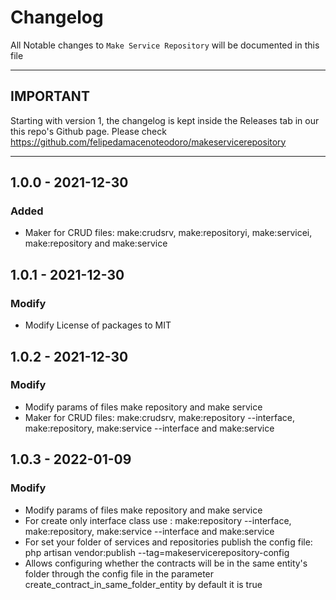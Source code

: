 # Changelog

All Notable changes to `Make Service Repository` will be documented in this file

------------
IMPORTANT
------------

Starting with version 1, the changelog is kept inside the Releases tab in our this repo's Github page. Please check https://github.com/felipedamacenoteodoro/makeservicerepository

------------

## 1.0.0 - 2021-12-30

### Added
- Maker for CRUD files: make:crudsrv, make:repositoryi, make:servicei, make:repository and make:service

## 1.0.1 - 2021-12-30

### Modify
- Modify License of packages to MIT

## 1.0.2 - 2021-12-30

### Modify
- Modify params of files make repository and make service
- Maker for CRUD files: make:crudsrv, make:repository --interface, make:repository, make:service --interface and make:service

## 1.0.3 - 2022-01-09

### Modify
- Modify params of files make repository and make service
- For create only interface class use : make:repository --interface, make:repository, make:service --interface and make:service
- For set your folder of services and repositories publish the config file: php artisan vendor:publish --tag=makeservicerepository-config
- Allows configuring whether the contracts will be in the same entity's folder through the config file in the parameter create_contract_in_same_folder_entity by default it is true
